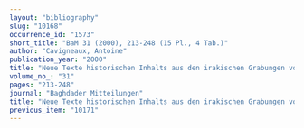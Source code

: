 ```yaml
---
layout: "bibliography"
slug: "10168"
occurrence_id: "1573"
short_title: "BaM 31 (2000), 213-248 (15 Pl., 4 Tab.)"
author: "Cavigneaux, Antoine"
publication_year: "2000"
title: "Neue Texte historischen Inhalts aus den irakischen Grabungen von Babylon"
volume_no_: "31"
pages: "213-248"
journal: "Baghdader Mitteilungen"
title: "Neue Texte historischen Inhalts aus den irakischen Grabungen von Babylon"
previous_item: "10171"
---
```

